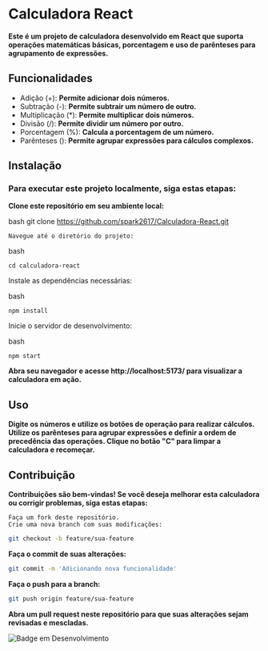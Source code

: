 # Calculadora React

**Este é um projeto de calculadora desenvolvido em React que suporta operações matemáticas básicas, porcentagem e uso de parênteses para agrupamento de expressões.**

## Funcionalidades

* Adição (+): __Permite adicionar dois números.__
* Subtração (-): __Permite subtrair um número de outro.__
* Multiplicação (*): __Permite multiplicar dois números.__
* Divisão (/): __Permite dividir um número por outro.__
* Porcentagem (%): __Calcula a porcentagem de um número.__
* Parênteses (): __Permite agrupar expressões para cálculos complexos.__

## Instalação

### Para executar este projeto localmente, siga estas etapas:

  **Clone este repositório em seu ambiente local:**

bash
    git clone https://github.com/spark2617/Calculadora-React.git

    Navegue até o diretório do projeto:

bash

    cd calculadora-react

  Instale as dependências necessárias:

bash

    npm install

  Inicie o servidor de desenvolvimento:

bash

    npm start

  **Abra seu navegador e acesse http://localhost:5173/ para visualizar a calculadora em ação.**

## Uso

  **Digite os números e utilize os botões de operação para realizar cálculos.
    Utilize os parênteses para agrupar expressões e definir a ordem de precedência das operações.
    Clique no botão "C" para limpar a calculadora e recomeçar.**

## Contribuição

**Contribuições são bem-vindas! Se você deseja melhorar esta calculadora ou corrigir problemas, siga estas etapas:**

    Faça um fork deste repositório.
    Crie uma nova branch com suas modificações:

```bash
git checkout -b feature/sua-feature
```
**Faça o commit de suas alterações:**

```bash
git commit -m 'Adicionando nova funcionalidade'
```
  **Faça o push para a branch:**

```bash
git push origin feature/sua-feature
```
  **Abra um pull request neste repositório para que suas alterações sejam revisadas e mescladas.**

![Badge em Desenvolvimento](http://img.shields.io/static/v1?label=STATUS&message=EM%20DESENVOLVIMENTO&color=GREEN&style=for-the-badge)